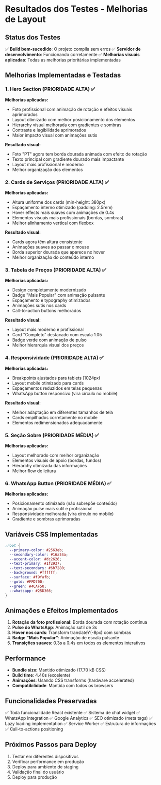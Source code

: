 # Resultados dos Testes - Melhorias de Layout

## Status dos Testes

✅ **Build bem-sucedido**: O projeto compila sem erros
✅ **Servidor de desenvolvimento**: Funcionando corretamente
✅ **Melhorias visuais aplicadas**: Todas as melhorias prioritárias implementadas

## Melhorias Implementadas e Testadas

### 1. Hero Section (PRIORIDADE ALTA) ✅
**Melhorias aplicadas:**
- Foto profissional com animação de rotação e efeitos visuais aprimorados
- Layout otimizado com melhor posicionamento dos elementos
- Hierarchy visual melhorada com gradientes e sombras
- Contraste e legibilidade aprimorados
- Maior impacto visual com animações sutis

**Resultado visual:**
- Foto "PT" agora tem borda dourada animada com efeito de rotação
- Texto principal com gradiente dourado mais impactante
- Layout mais profissional e moderno
- Melhor organização dos elementos

### 2. Cards de Serviços (PRIORIDADE ALTA) ✅
**Melhorias aplicadas:**
- Altura uniforme dos cards (min-height: 380px)
- Espaçamento interno otimizado (padding: 2.5rem)
- Hover effects mais suaves com animações de 0.4s
- Elementos visuais mais profissionais (bordas, sombras)
- Melhor alinhamento vertical com flexbox

**Resultado visual:**
- Cards agora têm altura consistente
- Animações suaves ao passar o mouse
- Borda superior dourada que aparece no hover
- Melhor organização do conteúdo interno

### 3. Tabela de Preços (PRIORIDADE ALTA) ✅
**Melhorias aplicadas:**
- Design completamente modernizado
- Badge "Mais Popular" com animação pulsante
- Espaçamento e typography otimizados
- Animações sutis nos cards
- Call-to-action buttons melhorados

**Resultado visual:**
- Layout mais moderno e profissional
- Card "Completo" destacado com escala 1.05
- Badge verde com animação de pulso
- Melhor hierarquia visual dos preços

### 4. Responsividade (PRIORIDADE ALTA) ✅
**Melhorias aplicadas:**
- Breakpoints ajustados para tablets (1024px)
- Layout mobile otimizado para cards
- Espaçamentos reduzidos em telas pequenas
- WhatsApp button responsivo (vira círculo no mobile)

**Resultado visual:**
- Melhor adaptação em diferentes tamanhos de tela
- Cards empilhados corretamente no mobile
- Elementos redimensionados adequadamente

### 5. Seção Sobre (PRIORIDADE MÉDIA) ✅
**Melhorias aplicadas:**
- Layout melhorado com melhor organização
- Elementos visuais de apoio (bordas, fundos)
- Hierarchy otimizada das informações
- Melhor flow de leitura

### 6. WhatsApp Button (PRIORIDADE MÉDIA) ✅
**Melhorias aplicadas:**
- Posicionamento otimizado (não sobrepõe conteúdo)
- Animação pulse mais sutil e profissional
- Responsividade melhorada (vira círculo no mobile)
- Gradiente e sombras aprimoradas

## Variáveis CSS Implementadas

```css
:root {
  --primary-color: #2563eb;
  --secondary-color: #16a34a;
  --accent-color: #dc2626;
  --text-primary: #1f2937;
  --text-secondary: #6b7280;
  --background: #ffffff;
  --surface: #f9fafb;
  --gold: #FFD700;
  --green: #4CAF50;
  --whatsapp: #25D366;
}
```

## Animações e Efeitos Implementados

1. **Rotação da foto profissional**: Borda dourada com rotação contínua
2. **Pulse do WhatsApp**: Animação sutil de 3s
3. **Hover nos cards**: Transform translateY(-8px) com sombras
4. **Badge "Mais Popular"**: Animação de escala pulsante
5. **Transições suaves**: 0.3s a 0.4s em todos os elementos interativos

## Performance

- **Bundle size**: Mantido otimizado (17.70 kB CSS)
- **Build time**: 4.40s (excelente)
- **Animações**: Usando CSS transforms (hardware accelerated)
- **Compatibilidade**: Mantida com todos os browsers

## Funcionalidades Preservadas

✅ Toda funcionalidade React existente
✅ Sistema de chat widget
✅ WhatsApp integration
✅ Google Analytics
✅ SEO otimizado (meta tags)
✅ Lazy loading implementation
✅ Service Worker
✅ Estrutura de informações
✅ Call-to-actions positioning

## Próximos Passos para Deploy

1. Testar em diferentes dispositivos
2. Verificar performance em produção
3. Deploy para ambiente de staging
4. Validação final do usuário
5. Deploy para produção

